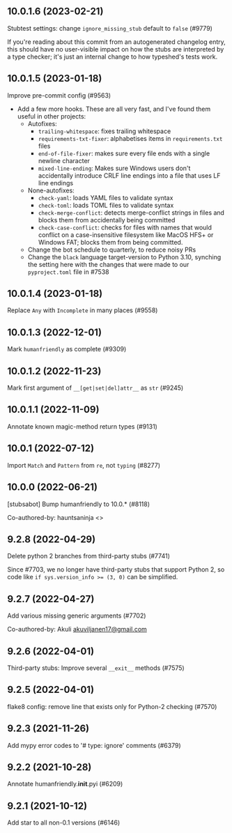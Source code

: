 ## 10.0.1.6 (2023-02-21)

Stubtest settings: change `ignore_missing_stub` default to `false` (#9779)

If you're reading about this commit from an autogenerated changelog entry, this should have no user-visible impact on how the stubs are interpreted by a type checker; it's just an internal change to how typeshed's tests work.

## 10.0.1.5 (2023-01-18)

Improve pre-commit config (#9563)

- Add a few more hooks. These are all very fast, and I've found them useful in other projects:
  - Autofixes:
    - `trailing-whitespace`: fixes trailing whitespace
    - `requirements-txt-fixer`: alphabetises items in `requirements.txt` files
    - `end-of-file-fixer`: makes sure every file ends with a single newline character
    - `mixed-line-ending`: Makes sure Windows users don't accidentally introduce CRLF line endings into a file that uses LF line endings
  - None-autofixes:
    - `check-yaml`: loads YAML files to validate syntax
    - `check-toml`: loads TOML files to validate syntax
    - `check-merge-conflict`: detects merge-conflict strings in files and blocks them from accidentally being committed
    - `check-case-conflict`: checks for files with names that would conflict on a case-insensitive filesystem like MacOS HFS+ or Windows FAT; blocks them from being committed.
  - Change the bot schedule to quarterly, to reduce noisy PRs
  - Change the `black` language target-version to Python 3.10, synching the setting here with the changes that were made to our `pyproject.toml` file in #7538

## 10.0.1.4 (2023-01-18)

Replace `Any` with `Incomplete` in many places (#9558)

## 10.0.1.3 (2022-12-01)

Mark `humanfriendly` as complete (#9309)

## 10.0.1.2 (2022-11-23)

Mark first argument of `__[get|set|del]attr__` as `str` (#9245)

## 10.0.1.1 (2022-11-09)

Annotate known magic-method return types (#9131)

## 10.0.1 (2022-07-12)

Import `Match` and `Pattern` from `re`, not `typing` (#8277)

## 10.0.0 (2022-06-21)

[stubsabot] Bump humanfriendly to 10.0.* (#8118)

Co-authored-by: hauntsaninja <>

## 9.2.8 (2022-04-29)

Delete python 2 branches from third-party stubs (#7741)

Since #7703, we no longer have third-party stubs that support Python 2, so code like `if sys.version_info >= (3, 0)` can be simplified.

## 9.2.7 (2022-04-27)

Add various missing generic arguments (#7702)

Co-authored-by: Akuli <akuviljanen17@gmail.com>

## 9.2.6 (2022-04-01)

Third-party stubs: Improve several `__exit__` methods (#7575)

## 9.2.5 (2022-04-01)

flake8 config: remove line that exists only for Python-2 checking (#7570)

## 9.2.3 (2021-11-26)

Add mypy error codes to '# type: ignore' comments (#6379)

## 9.2.2 (2021-10-28)

Annotate humanfriendly.__init__.pyi (#6209)

## 9.2.1 (2021-10-12)

Add star to all non-0.1 versions (#6146)

